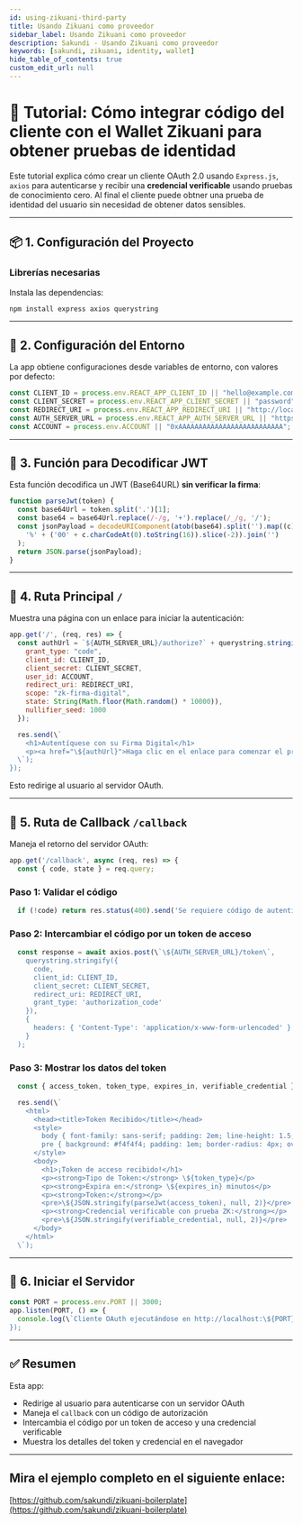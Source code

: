 ```yaml
---
id: using-zikuani-third-party
title: Usando Zikuani como proveedor
sidebar_label: Usando Zikuani como proveedor
description: Sakundi - Usando Zikuani como proveedor
keywords: [sakundi, zikuani, identity, wallet]
hide_table_of_contents: true
custom_edit_url: null
---
```

# 🧪 Tutorial: Cómo integrar código del cliente con el Wallet Zikuani para obtener pruebas de identidad

Este tutorial explica cómo crear un cliente OAuth 2.0 usando `Express.js`, `axios` para autenticarse y recibir una **credencial verificable** usando pruebas de conocimiento cero. Al final el cliente puede obtner una prueba de identidad
del usuario sin necesidad de obtener datos sensibles.

---

## 📦 1. Configuración del Proyecto

### Librerías necesarias
Instala las dependencias:

```bash
npm install express axios querystring
```

---

## 🔐 2. Configuración del Entorno

La app obtiene configuraciones desde variables de entorno, con valores por defecto:

```js
const CLIENT_ID = process.env.REACT_APP_CLIENT_ID || "hello@example.com";
const CLIENT_SECRET = process.env.REACT_APP_CLIENT_SECRET || "password";
const REDIRECT_URI = process.env.REACT_APP_REDIRECT_URI || "http://localhost:3000/callback";
const AUTH_SERVER_URL = process.env.REACT_APP_AUTH_SERVER_URL || "https://app.sakundi.io";
const ACCOUNT = process.env.ACCOUNT || "0xAAAAAAAAAAAAAAAAAAAAAAAAAA";
```

---

## 🧾 3. Función para Decodificar JWT

Esta función decodifica un JWT (Base64URL) **sin verificar la firma**:

```js
function parseJwt(token) {
  const base64Url = token.split('.')[1];
  const base64 = base64Url.replace(/-/g, '+').replace(/_/g, '/');
  const jsonPayload = decodeURIComponent(atob(base64).split('').map((c) =>
    '%' + ('00' + c.charCodeAt(0).toString(16)).slice(-2)).join('')
  );
  return JSON.parse(jsonPayload);
}
```

---

## 🚪 4. Ruta Principal `/`

Muestra una página con un enlace para iniciar la autenticación:

```js
app.get('/', (req, res) => {
  const authUrl = `${AUTH_SERVER_URL}/authorize?` + querystring.stringify({
    grant_type: "code",
    client_id: CLIENT_ID,
    client_secret: CLIENT_SECRET,
    user_id: ACCOUNT,
    redirect_uri: REDIRECT_URI,
    scope: "zk-firma-digital",
    state: String(Math.floor(Math.random() * 10000)),
    nullifier_seed: 1000
  });

  res.send(\`
    <h1>Autentíquese con su Firma Digital</h1>
    <p><a href="\${authUrl}">Haga clic en el enlace para comenzar el proceso de autenticación</a></p>
  \`);
});
```

Esto redirige al usuario al servidor OAuth.

---

## 🔄 5. Ruta de Callback `/callback`

Maneja el retorno del servidor OAuth:

```js
app.get('/callback', async (req, res) => {
  const { code, state } = req.query;
```

### Paso 1: Validar el código

```js
  if (!code) return res.status(400).send('Se requiere código de autenticación');
```

### Paso 2: Intercambiar el código por un token de acceso

```js
  const response = await axios.post(\`\${AUTH_SERVER_URL}/token\`,
    querystring.stringify({
      code,
      client_id: CLIENT_ID,
      client_secret: CLIENT_SECRET,
      redirect_uri: REDIRECT_URI,
      grant_type: 'authorization_code'
    }),
    {
      headers: { 'Content-Type': 'application/x-www-form-urlencoded' }
    }
  );
```

### Paso 3: Mostrar los datos del token

```js
  const { access_token, token_type, expires_in, verifiable_credential } = response.data;

  res.send(\`
    <html>
      <head><title>Token Recibido</title></head>
      <style>
        body { font-family: sans-serif; padding: 2em; line-height: 1.5; }
        pre { background: #f4f4f4; padding: 1em; border-radius: 4px; overflow-x: auto; }
      </style>
      <body>
        <h1>¡Token de acceso recibido!</h1>
        <p><strong>Tipo de Token:</strong> \${token_type}</p>
        <p><strong>Expira en:</strong> \${expires_in} minutos</p>
        <p><strong>Token:</strong></p>
        <pre>\${JSON.stringify(parseJwt(access_token), null, 2)}</pre>
        <p><strong>Credencial verificable con prueba ZK:</strong></p>
        <pre>\${JSON.stringify(verifiable_credential, null, 2)}</pre>
      </body>
    </html>
  \`);
```

---

## 🚀 6. Iniciar el Servidor

```js
const PORT = process.env.PORT || 3000;
app.listen(PORT, () => {
  console.log(\`Cliente OAuth ejecutándose en http://localhost:\${PORT}\`);
});
```

---

## ✅ Resumen

Esta app:
- Redirige al usuario para autenticarse con un servidor OAuth
- Maneja el `callback` con un código de autorización
- Intercambia el código por un token de acceso y una credencial verificable
- Muestra los detalles del token y credencial en el navegador

---

## Mira el ejemplo completo en el siguiente enlace:

[https://github.com/sakundi/zikuani-boilerplate](https://github.com/sakundi/zikuani-boilerplate)
